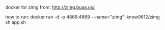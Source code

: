 docker for zimg
from: http://zimg.buaa.us/

how to run:
docker run -d -p 4869:4869 --name="zimg" iknow0612/zimg sh app.sh

